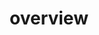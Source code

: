 ---
layout: default
title: overview
parent: device-details
grand_parent: GUI
nav_order: 1
permalink: /:grand_parent/:parent/:title
---